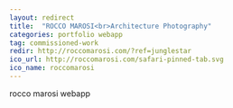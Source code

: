 ```yaml
---
layout: redirect
title:  "ROCCO MAROSI<br>Architecture Photography"
categories: portfolio webapp
tag: commissioned-work
redir: http://roccomarosi.com/?ref=junglestar
ico_url: http://roccomarosi.com/safari-pinned-tab.svg
ico_name: roccomarosi
---
```


rocco marosi webapp
